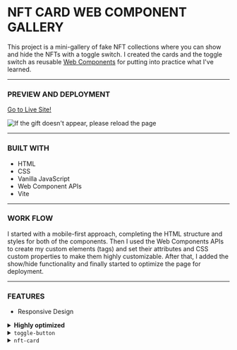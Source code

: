 # NFT CARD WEB COMPONENT GALLERY

This project is a mini-gallery of fake NFT collections where you can show and hide the NFTs with a toggle switch. I created the cards and the toggle switch as reusable [Web Components](https://developer.mozilla.org/en-US/docs/Web/Web_Components) for putting into practice what I've learned.

<hr/>

<h3>PREVIEW AND DEPLOYMENT</h3>

[Go to Live Site!](https://nft-card-web-component.netlify.app/)

![If the gift doesn't appear, please reload the page](https://res.cloudinary.com/docbyxdd1/image/upload/r_12/e_loop/v1671423118/projects/Github/NFT-card-web-component-gallery/nft-card-blur.webp)

<hr/>

<h3>BUILT WITH</h3>

- HTML
- CSS
- Vanilla JavaScript
- Web Component APIs
- Vite

<hr/>

<h3>WORK FLOW</h3>

I started with a mobile-first approach, completing the HTML structure and styles for both of the components. Then I used the Web Components APIs to create my custom elements (tags) and set their attributes and CSS custom properties to make them highly customizable. After that, I added the show/hide functionality and finally started to optimize the page for deployment.

<hr/>

<h3>FEATURES</h3>

- Responsive Design

<details><summary><b>Highly optimized</b></summary>

####

![If the gift doesn't appear, please reload the page](https://res.cloudinary.com/docbyxdd1/image/upload/v1671438099/r_12/e_loop/projects/Github/NFT-card-web-component-gallery/speed-insights_njjm9n.webp)

</details>



<details><summary><code>toggle-button</code></summary>

  #### 

  You could add a new toggle switch by adding the custom tag `<toggle-button>`.

  ```html
  <toggle-button></toggle-button>
  ```

  The default view is this, then you could tweak it with specific CSS custom properties and HTML attributes.

  ![Toogle switch](https://res.cloudinary.com/docbyxdd1/image/upload/r_12/v1671426351/projects/Github/NFT-card-web-component-gallery/default-toggle-button_kqd2vn.webp)
  ![Toggle switch active](https://res.cloudinary.com/docbyxdd1/image/upload/r_12/v1671427372/projects/Github/NFT-card-web-component-gallery/default-active_c9jyk1.webp)

  For having something like this, the code would be

  ![Toogle switch cutomized](https://res.cloudinary.com/docbyxdd1/image/upload/r_12/v1671427118/projects/Github/NFT-card-web-component-gallery/custom-toggle-button_e6vzaz.webp)
  ![Toggle switch cutomized active](https://res.cloudinary.com/docbyxdd1/image/upload/r_12/v1671427118/projects/Github/NFT-card-web-component-gallery/custom-toggle-button-active_baohgl.webp)

  ```html
  <toggle-button class="toggle-btn" left-word="Show" right-word="Hide"></toggle-button>
  ```

  ```css
  .toggle-btn {
  --bar-width: 70px;
  --bar-height: 32px;
  --circle-dimensions: 20px;
  --circle-left-margin-adjustment: 10px;
  --translate-x-adjustment: 32px;
  --bar-bg: #14263d;
  --bar-bg-checked: white;
  --circle-bg: white;
  --circle-bg-checked: black;
  }
  ```

  Also, it has a custom-checked attribute with its respective getter and setter methods. That way, it can actually be useful and used for interactivity.
  Here is what happens in the browser when the toggle switch is clicked "On" and "Off".

  ![If the gift doesn't appear, please reload the page](https://res.cloudinary.com/docbyxdd1/image/upload/r_12/e_loop/v1671432081/projects/Github/NFT-card-web-component-gallery/cheked-gif_uluvdc.webp)
  </details>

<details><summary><code>nft-card</code></summary>
  
  ####
  
  The nft-card component is not as customizable as the toggle switch component, but you can modify its content with the following HTML attributes
  
  ```html
    <nft-card img="" nft-title="" description="" price="" time="" user-name="" user-img=""></nft-card>
  ```
  
  For having something like this, you'll just need the following code
  
  ![Astronaut card](https://res.cloudinary.com/docbyxdd1/image/upload/r_12/v1671433446/projects/Github/NFT-card-web-component-gallery/astronaut-screen_cizcej.webp)
  
  ```html
    <nft-card
      img="/images/astronaut.webp"
      nft-title="Mars Landing"
      description="Travel and discover new worlds. Be the first to leave your mark."
      price="0.498"
      time="34"
      user-name="Daniel Triana"
      user-img="/images/foto-perfil.png"
    ></nft-card>
  ```
  
</details>
